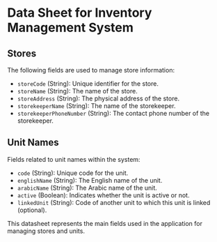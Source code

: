 # Data Sheet for Inventory Management System

## Stores

The following fields are used to manage store information:

- `storeCode` (String): Unique identifier for the store.
- `storeName` (String): The name of the store.
- `storeAddress` (String): The physical address of the store.
- `storekeeperName` (String): The name of the storekeeper.
- `storekeeperPhoneNumber` (String): The contact phone number of the storekeeper.

## Unit Names

Fields related to unit names within the system:

- `code` (String): Unique code for the unit.
- `englishName` (String): The English name of the unit.
- `arabicName` (String): The Arabic name of the unit.
- `active` (Boolean): Indicates whether the unit is active or not.
- `linkedUnit` (String): Code of another unit to which this unit is linked (optional).

This datasheet represents the main fields used in the application for managing stores and units.
